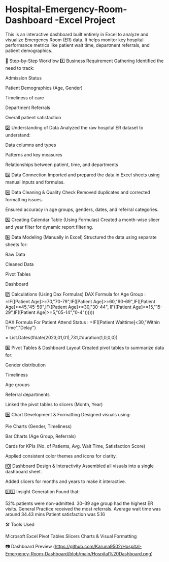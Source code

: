# Hospital-Emergency-Room-Dashboard -Excel Project
This is an interactive dashboard built entirely in Excel to analyze and visualize Emergency Room (ER) data. It helps monitor key hospital performance metrics like patient wait time, department referrals, and patient demographics.

🔄 Step-by-Step Workflow
1️⃣ Business Requirement Gathering
Identified the need to track:

Admission Status

Patient Demographics (Age, Gender)

Timeliness of care

Department Referrals

Overall patient satisfaction

2️⃣ Understanding of Data
Analyzed the raw hospital ER dataset to understand:

Data columns and types

Patterns and key measures

Relationships between patient, time, and departments

3️⃣ Data Connection
Imported and prepared the data in Excel sheets using manual inputs and formulas.

4️⃣ Data Cleaning & Quality Check
Removed duplicates and corrected formatting issues.

Ensured accuracy in age groups, genders, dates, and referral categories.

5️⃣ Creating Calendar Table (Using Formulas)
Created a month-wise slicer and year filter for dynamic report filtering.

6️⃣ Data Modeling (Manually in Excel)
Structured the data using separate sheets for:

Raw Data

Cleaned Data

Pivot Tables

Dashboard

7️⃣ Calculations (Using Dax Formulas)
DAX Formula for Age Group : 
=IF([Patient Age]>=70,"70-79",IF([Patient Age]>=60,"60-69",IF([Patient Age]>=45,"45-59",IF([Patient Age]>=30,"30-44",
IF([Patient Age]>=15,"15-29",IF([Patient Age]>=5,"05-14","0-4"))))))

DAX Formula For Patient Attend Status :
=IF([Patient Waittime]<30,"Within Time","Delay")

= List.Dates(#date(2023,01,01),731,#duration(1,0,0,0))


8️⃣ Pivot Tables & Dashboard Layout
Created pivot tables to summarize data for:

Gender distribution

Timeliness

Age groups

Referral departments

Linked the pivot tables to slicers (Month, Year)

9️⃣ Chart Development & Formatting
Designed visuals using:

Pie Charts (Gender, Timeliness)

Bar Charts (Age Group, Referrals)

Cards for KPIs (No. of Patients, Avg. Wait Time, Satisfaction Score)

Applied consistent color themes and icons for clarity.

🔟 Dashboard Design & Interactivity
Assembled all visuals into a single dashboard sheet.

Added slicers for months and years to make it interactive.

1️⃣1️⃣ Insight Generation
Found that:

52% patients were non-admitted.
30–39 age group had the highest ER visits.
General Practice received the most referrals.
Average wait time was around 34.43 mins
Patient satisfaction was 5.16

🛠 Tools Used

Microsoft Excel
Pivot Tables
Slicers
Charts & Visual Formatting

📷 Dashboard Preview
(https://github.com/Karuna9502/Hospital-Emergency-Room-Dashboard/blob/main/Hospital%20Dashboard.png)



